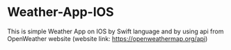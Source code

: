 # Weather-App-IOS

This is simple Weather App on IOS by Swift language and by using api from OpenWeather website (website link: https://openweathermap.org/api)

